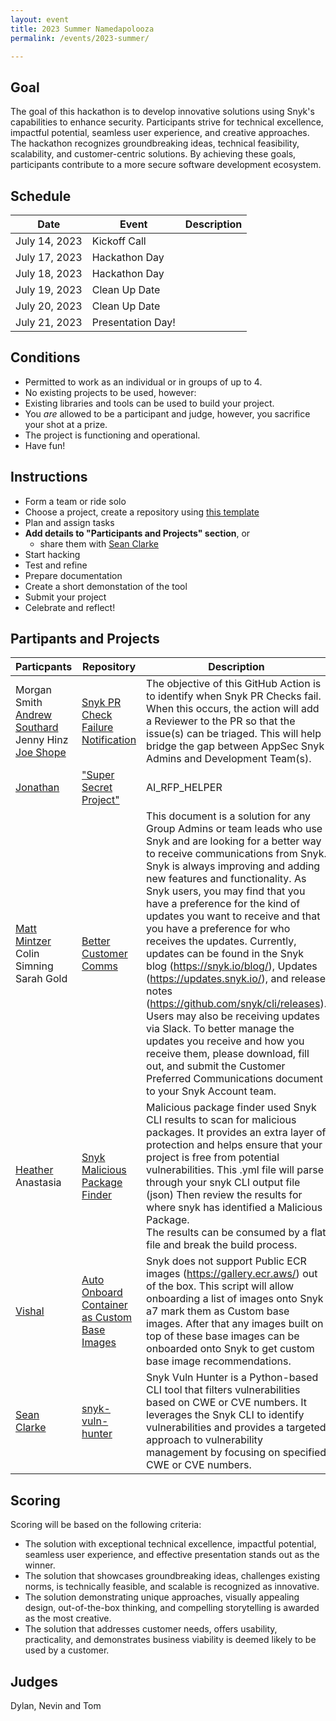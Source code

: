 ```yaml
---
layout: event
title: 2023 Summer Namedapolooza
permalink: /events/2023-summer/

---
```


## Goal
The goal of this hackathon is to develop innovative solutions using Snyk's capabilities to enhance security. Participants strive for technical excellence, impactful potential, seamless user experience, and creative approaches. The hackathon recognizes groundbreaking ideas, technical feasibility, scalability, and customer-centric solutions. By achieving these goals, participants contribute to a more secure software development ecosystem.

## Schedule

| Date | Event | Description |
|------|-------|-------------|
| July 14, 2023 | Kickoff Call |  |
| July 17, 2023 | Hackathon Day ||
| July 18, 2023 | Hackathon Day ||
| July 19, 2023 | Clean Up Date ||
| July 20, 2023 | Clean Up Date ||
| July 21, 2023 | Presentation Day!||

## Conditions
* Permitted to work as an individual or in groups of up to 4. 
* No existing projects to be used, however:
 * Existing libraries and tools can be used to build your project.
* You _are_ allowed to be a participant and judge, however, you sacrifice your shot at a prize.
* The project is functioning and operational. 
* Have fun!

## Instructions
* Form a team or ride solo
* Choose a project, create a repository using [this template](https://github.com/Seanland/namedapolooza-2023-summer-template)
* Plan and assign tasks
* __Add details to "Participants and Projects" section__, or
  * share them with [Sean Clarke](https://github.com/Seanland)
* Start hacking
* Test and refine
* Prepare documentation
* Create a short demonstation of the tool
* Submit your project
* Celebrate and reflect!

## Partipants and Projects

| Particpants | Repository | Description |
| --------------- | --------------- | --------------- |
| Morgan Smith  [Andrew Southard](https://github.com/andrewsouthard1)  Jenny Hinz<br />[Joe Shope](https://github.com/joeshope) | [Snyk PR Check Failure Notification](https://github.com/joeshope/namedapolooza-2023-summer) | The objective of this GitHub Action is to identify when Snyk PR Checks fail. When this occurs, the action will add a Reviewer to the PR so that the issue(s) can be triaged. This will help bridge the gap between AppSec Snyk Admins and Development Team(s). |
| [Jonathan](https://github.com/jonathanatsnyk) | ["Super Secret Project"](https://github.com/jonathanatsnyk/namedapolooza-2023-summer-template) | AI_RFP_HELPER |
| [Matt Mintzer](https://github.com/mattatsnyk)<br />Colin Simning<br />Sarah Gold | [Better Customer Comms](https://github.com/mattatsnyk/namedapolooza-2023-summer-template) | This document is a solution for any Group Admins or team leads who use Snyk and are looking for a better way to receive communications from Snyk.<br />Snyk is always improving and adding new features and functionality. As Snyk users, you may find that you have a preference for the kind of updates you want to receive and that you have a preference for who receives the updates. Currently, updates can be found in the Snyk blog (https://snyk.io/blog/), Updates (https://updates.snyk.io/), and release notes (https://github.com/snyk/cli/releases). Users may also be receiving updates via Slack. To better manage the updates you receive and how you receive them, please download, fill out, and submit the Customer Preferred Communications document to your Snyk Account team. |
| [Heather](https://github.com/RunningContacts)<br />Anastasia | [Snyk Malicious Package Finder](https://github.com/RunningContacts/SecureSisters) | Malicious package finder used Snyk CLI results to scan for malicious packages. It provides an extra layer of protection and helps ensure that your project is free from potential vulnerabilities. This .yml file will parse through your snyk CLI output file (json) Then review the results for where snyk has identified a Malicious Package.<br />The results can be consumed by a flat file and break the build process. |
| [Vishal](https://github.com/vishal-thenge) | [Auto Onboard Container as Custom Base Images](https://github.com/vishal-thenge/namedapolooza-2023) | Snyk does not support Public ECR images (https://gallery.ecr.aws/) out of the box. This script will allow onboarding a list of images onto Snyk a7 mark them as Custom base images. After that any images built on top of these base images can be onboarded onto Snyk to get custom base image recommendations. |
| [Sean Clarke](https://github.com/Seanland) | [snyk-vuln-hunter](https://github.com/Seanland/snyk-vuln-hunter)  | Snyk Vuln Hunter is a Python-based CLI tool that filters vulnerabilities based on CWE or CVE numbers. It leverages the Snyk CLI to identify vulnerabilities and provides a targeted approach to vulnerability management by focusing on specified CWE or CVE numbers. |

## Scoring
Scoring will be based on the following criteria:
- The solution with exceptional technical excellence, impactful potential, seamless user experience, and effective presentation stands out as the winner.
- The solution that showcases groundbreaking ideas, challenges existing norms, is technically feasible, and scalable is recognized as innovative.
- The solution demonstrating unique approaches, visually appealing design, out-of-the-box thinking, and compelling storytelling is awarded as the most creative.
- The solution that addresses customer needs, offers usability, practicality, and demonstrates business viability is deemed likely to be used by a customer.

## Judges
Dylan, Nevin and Tom
